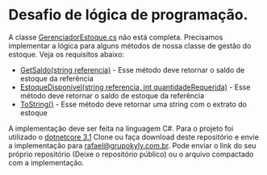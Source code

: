 # Desafio de lógica de programação.

A classe [GerenciadorEstoque.cs](https://github.com/grupokyly/TesteDeveloper/blob/master/TesteDeveloper/GerenciadorEstoque.cs) não está completa. 
Precisamos implementar a lógica para alguns métodos de nossa classe de gestão do estoque. Veja os requisitos abaixo:

- [GetSaldo(string referencia)](https://github.com/grupokyly/TesteDeveloper/blob/master/TesteDeveloper/GerenciadorEstoque.cs#L41) - Esse método deve retornar o saldo de estoque da referência
- [EstoqueDisponivel(string referencia, int quantidadeRequerida)](https://github.com/grupokyly/TesteDeveloper/blob/master/TesteDeveloper/GerenciadorEstoque.cs#L31) - Esse método deve retornar o saldo de estoque da referência
- [ToString()](https://github.com/grupokyly/TesteDeveloper/blob/master/TesteDeveloper/GerenciadorEstoque.cs#L53) - Esse método deve retornar uma string com o extrato do estoque


A implementação deve ser feita na linguagem C#. Para o projeto foi utilizado o [dotnetcore 3.1](https://dotnet.microsoft.com/download)
Clone ou faça download deste repositório e envie a implementação para [rafael@grupokyly.com.br](mailto:rafael@grupokyly.com.br?subject=Teste%20Developer%20Grupo%20Kyly). Pode enviar o link do seu próprio repositório (Deixe o repositório público) ou o arquivo compactado com a implementação.
